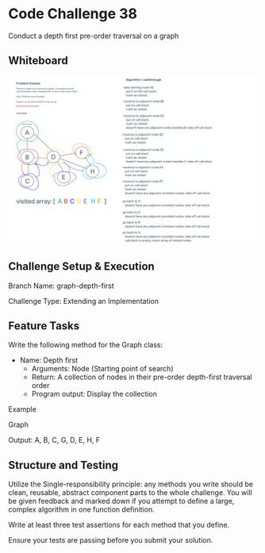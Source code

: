 # Code Challenge 38

Conduct a depth first pre-order traversal on a graph

## Whiteboard

![Graph depth first whiteboard](./graph-depth-first-whiteboard.png)

## Challenge Setup & Execution

Branch Name: graph-depth-first

Challenge Type: Extending an Implementation

## Feature Tasks

Write the following method for the Graph class:

- Name: Depth first
  - Arguments: Node (Starting point of search)
  - Return: A collection of nodes in their pre-order depth-first traversal order
  - Program output: Display the collection

Example

Graph

Output: A, B, C, G, D, E, H, F

## Structure and Testing

Utilize the Single-responsibility principle: any methods you write should be clean, reusable, abstract component parts to the whole challenge. You will be given feedback and marked down if you attempt to define a large, complex algorithm in one function definition.

Write at least three test assertions for each method that you define.

Ensure your tests are passing before you submit your solution.
